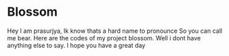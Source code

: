 # Blossom
Hey I am prasurjya, Ik know thats a hard name to pronounce So you can call me bear. Here are the codes of my project blossom. Well i dont have anything else  to say. I hope you have a great day 
